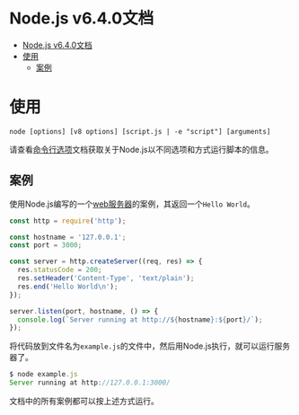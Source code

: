 # Node.js v6.4.0文档

<!-- toc orderedList:0 -->

- [Node.js v6.4.0文档](#nodejs-v640文档)
- [使用](#使用)
	- [案例](#案例)

<!-- tocstop -->

# 使用

`node [options] [v8 options] [script.js | -e "script"] [arguments]`

请查看[命令行选项](https://nodejs.org/dist/latest-v6.x/docs/api/cli.html#cli_command_line_options)文档获取关于Node.js以不同选项和方式运行脚本的信息。

## 案例

使用Node.js编写的一个[web服务器](https://nodejs.org/dist/latest-v6.x/docs/api/http.html)的案例，其返回一个`Hello World`。

```js
const http = require('http');

const hostname = '127.0.0.1';
const port = 3000;

const server = http.createServer((req, res) => {
  res.statusCode = 200;
  res.setHeader('Content-Type', 'text/plain');
  res.end('Hello World\n');
});

server.listen(port, hostname, () => {
  console.log(`Server running at http://${hostname}:${port}/`);
});
```
将代码放到文件名为`example.js`的文件中，然后用Node.js执行，就可以运行服务器了。

```js
$ node example.js
Server running at http://127.0.0.1:3000/
```

文档中的所有案例都可以按上述方式运行。
